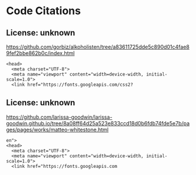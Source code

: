 # Code Citations

## License: unknown
https://github.com/gorbiz/alkoholisten/tree/a83611725dde5c890d01c4fae89fef2bbe862b0c/index.html

```
<head>
  <meta charset="UTF-8">
  <meta name="viewport" content="width=device-width, initial-scale=1.0">
  <link href="https://fonts.googleapis.com/css2?
```


## License: unknown
https://github.com/larissa-goodwin/larissa-goodwin.github.io/tree/8a08ff64d25a523e833ccd18d0b6fdb74fde5e7b/pages/pages/works/matteo-whitestone.html

```
en">
<head>
  <meta charset="UTF-8">
  <meta name="viewport" content="width=device-width, initial-scale=1.0">
  <link href="https://fonts.googleapis.com
```

